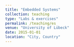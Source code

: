 ```yaml
---
title: "Embedded Systems"
collection: teaching
type: "Labs & exercises"
permalink: /teaching/es
venue: "University of Lübeck"
date: 2015-01-01
location: "City, Country"
---
```


